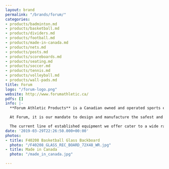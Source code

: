 ```yaml
---
layout: brand
permalink: "/brands/forum/"
categories:
- products/badminton.md
- products/basketball.md
- products/dividers.md
- products/football.md
- products/made-in-canada.md
- products/nets.md
- products/posts.md
- products/scoreboards.md
- products/seating.md
- products/soccer.md
- products/tennis.md
- products/volleyball.md
- products/wall-pads.md
title: Forum
logo: "/forum-logo.png"
website: http://www.forumathletic.ca/
pdfs: []
info: |-
  **Forum Athletic Products** is a Canadian owned and operated sports equipment manufacturer and distributor with many years of experience in the industry. We are proud to be the market leader and supplier of choice for schools, community centres and recreation facilities across Canada.

  At Forum, it is our mandate to design and manufacture the safest and highest quality athletic products at competitive prices. Our company is made up of a creative and ambitious team and we strive to set new standards. This results in the customer service level and detailed workmanship we pride ourselves on.

  The current line of established equipment we offer cater to a wide range of sports and gymnasium activities. This includes state of the art **basketball backstops**, fixed and telescopic **seating systems**, **divider curtains**, **scoreboards**, **wall padding**, **goals**, **net posts** as well as a variety of miscellaneous gymnasium products. Additionally, we welcome the opportunity to design and manufacture specialty items or customize our existing products to suit your needs.
date: '2019-03-29T22:26:50.000+00:00'
photos:
- title: F40208 Basketball Glass Backboard
  photo: "/F40208_GLASS_REC_BOARD_72X48_WR.jpg"
- title: Made in Canada
  photo: "/made_in_canada.jpg"

---
```

